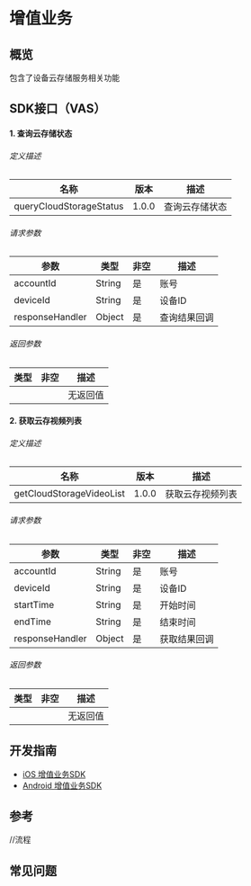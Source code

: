 # 增值业务

## 概览

包含了设备云存储服务相关功能

## SDK接口（VAS）

#### 1. 查询云存储状态

###### 定义描述
| 名称  | 版本  | 描述     |
| ----- | ----- | -------- |
| queryCloudStorageStatus | 1.0.0 | 查询云存储状态 |

###### 请求参数
| 参数 | 类型 | 非空 | 描述 |
| ---- | ---- | ---- | ---- |
| accountId | String | 是 | 账号 |
| deviceId | String | 是 | 设备ID |
| responseHandler | Object | 是 | 查询结果回调 |

###### 返回参数
| 类型 | 非空 | 描述     |
| ---- | ---- | -------- |
|      |      | 无返回值 |

#### 2. 获取云存视频列表

###### 定义描述
| 名称  | 版本  | 描述     |
| ----- | ----- | -------- |
| getCloudStorageVideoList | 1.0.0 | 获取云存视频列表 |

###### 请求参数
| 参数 | 类型 | 非空 | 描述 |
| ---- | ---- | ---- | ---- |
| accountId | String | 是 | 账号 |
| deviceId | String | 是 | 设备ID |
| startTime | String | 是 | 开始时间 |
| endTime | String | 是 | 结束时间 |
| responseHandler | Object | 是 | 获取结果回调 |

###### 返回参数
| 类型 | 非空 | 描述     |
| ---- | ---- | -------- |
|      |      | 无返回值 |

## 开发指南

* [iOS 增值业务SDK](ios/增值业务.md)
* [Android 增值业务SDK](Android/增值业务.md)

## 参考

//流程

## 常见问题